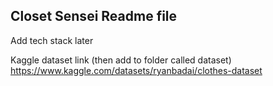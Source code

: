 ## Closet Sensei Readme file

Add tech stack later

Kaggle dataset link (then add to folder called dataset)
https://www.kaggle.com/datasets/ryanbadai/clothes-dataset